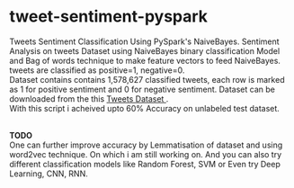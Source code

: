 # tweet-sentiment-pyspark
Tweets Sentiment Classification Using PySpark's NaiveBayes.
Sentiment Analysis on tweets Dataset using NaiveBayes binary classification Model and Bag of words technique to make feature vectors to feed NaiveBayes.
<br>
tweets are classified as positive=1, negative=0.
<br>
Dataset contains contains 1,578,627 classified tweets, each row is marked as 1 for positive sentiment and 0 for negative sentiment. Dataset can be downloaded from the this <a href="http://thinknook.com/wp-content/uploads/2012/09/Sentiment-Analysis-Dataset.zip">Tweets Dataset </a>.
<br>
With this script i acheived upto 60% Accuracy on unlabeled test dataset.

<br>
<b>TODO</b>
<br>
One can further improve accuracy by Lemmatisation of dataset and using word2vec technique. On which i am still working on. And you can also try different classification models like Random Forest, SVM or Even try Deep Learning, CNN, RNN.
